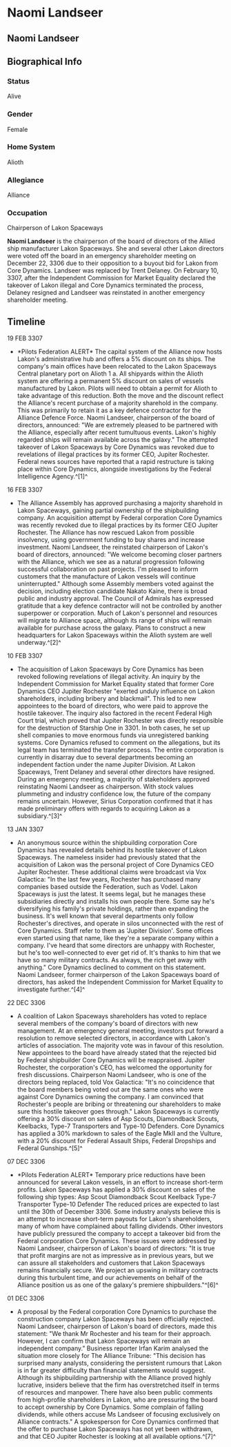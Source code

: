 # Naomi Landseer
## Naomi Landseer

		

## Biographical Info

### Status

Alive

### Gender

Female

### Home System

Alioth

### Allegiance

Alliance

### Occupation

Chairperson of Lakon Spaceways

**Naomi Landseer** is the chairperson of the board of directors of the Allied ship manufacturer Lakon Spaceways. She and several other Lakon directors were voted off the board in an emergency shareholder meeting on December 22, 3306 due to their opposition to a buyout bid for Lakon from Core Dynamics. Landseer was replaced by Trent Delaney. On February 10, 3307, after the Independent Commission for Market Equality declared the takeover of Lakon illegal and Core Dynamics terminated the process, Delaney resigned and Landseer was reinstated in another emergency shareholder meeting.

## Timeline

19 FEB 3307

- \*Pilots Federation ALERT\*
The capital system of the Alliance now hosts Lakon's administrative hub and offers a 5% discount on its ships. The company's main offices have been relocated to the Lakon Spaceways Central planetary port on Alioth 1 a. All shipyards within the Alioth system are offering a permanent 5% discount on sales of vessels manufactured by Lakon. Pilots will need to obtain a permit for Alioth to take advantage of this reduction. Both the move and the discount reflect the Alliance's recent purchase of a majority sharehold in the company. This was primarily to retain it as a key defence contractor for the Alliance Defence Force. Naomi Landseer, chairperson of the board of directors, announced: "We are extremely pleased to be partnered with the Alliance, especially after recent tumultuous events. Lakon's highly regarded ships will remain available across the galaxy." The attempted takeover of Lakon Spaceways by Core Dynamics was revoked due to revelations of illegal practices by its former CEO, Jupiter Rochester. Federal news sources have reported that a rapid restructure is taking place within Core Dynamics, alongside investigations by the Federal Intelligence Agency.^[1]^

16 FEB 3307

- The Alliance Assembly has approved purchasing a majority sharehold in Lakon Spaceways, gaining partial ownership of the shipbuilding company. An acquisition attempt by Federal corporation Core Dynamics was recently revoked due to illegal practices by its former CEO Jupiter Rochester. The Alliance has now rescued Lakon from possible insolvency, using government funding to buy shares and increase investment. Naomi Landseer, the reinstated chairperson of Lakon's board of directors, announced: "We welcome becoming closer partners with the Alliance, which we see as a natural progression following successful collaboration on past projects. I'm pleased to inform customers that the manufacture of Lakon vessels will continue uninterrupted." Although some Assembly members voted against the decision, including election candidate Nakato Kaine, there is broad public and industry approval. The Council of Admirals has expressed gratitude that a key defence contractor will not be controlled by another superpower or corporation. Much of Lakon's personnel and resources will migrate to Alliance space, although its range of ships will remain available for purchase across the galaxy. Plans to construct a new headquarters for Lakon Spaceways within the Alioth system are well underway.^[2]^

10 FEB 3307

- The acquisition of Lakon Spaceways by Core Dynamics has been revoked following revelations of illegal activity. An inquiry by the Independent Commission for Market Equality stated that former Core Dynamics CEO Jupiter Rochester "exerted unduly influence on Lakon shareholders, including bribery and blackmail". This led to new appointees to the board of directors, who were paid to approve the hostile takeover. The inquiry also factored in the recent Federal High Court trial, which proved that Jupiter Rochester was directly responsible for the destruction of Starship One in 3301. In both cases, he set up shell companies to move enormous funds via unregistered banking systems. Core Dynamics refused to comment on the allegations, but its legal team has terminated the transfer process. The entire corporation is currently in disarray due to several departments becoming an independent faction under the name Jupiter Division. At Lakon Spaceways, Trent Delaney and several other directors have resigned. During an emergency meeting, a majority of stakeholders approved reinstating Naomi Landseer as chairperson. With stock values plummeting and industry confidence low, the future of the company remains uncertain. However, Sirius Corporation confirmed that it has made preliminary offers with regards to acquiring Lakon as a subsidiary.^[3]^

13 JAN 3307

- An anonymous source within the shipbuilding corporation Core Dynamics has revealed details behind its hostile takeover of Lakon Spaceways. The nameless insider had previously stated that the acquisition of Lakon was the personal project of Core Dynamics CEO Jupiter Rochester. These additional claims were broadcast via Vox Galactica: "In the last few years, Rochester has purchased many companies based outside the Federation, such as Vodel. Lakon Spaceways is just the latest. It seems legal, but he manages these subsidiaries directly and installs his own people there. Some say he's diversifying his family's private holdings, rather than expanding the business. It's well known that several departments only follow Rochester's directives, and operate in silos unconnected with the rest of Core Dynamics. Staff refer to them as 'Jupiter Division'. Some offices even started using that name, like they're a separate company within a company. I've heard that some directors are unhappy with Rochester, but he's too well-connected to ever get rid of. It's thanks to him that we have so many military contracts. As always, the rich get away with anything." Core Dynamics declined to comment on this statement. Naomi Landseer, former chairperson of the Lakon Spaceways board of directors, has asked the Independent Commission for Market Equality to investigate further.^[4]^

22 DEC 3306

- A coalition of Lakon Spaceways shareholders has voted to replace several members of the company's board of directors with new management. At an emergency general meeting, investors put forward a resolution to remove selected directors, in accordance with Lakon's articles of association. The majority vote was in favour of this resolution. New appointees to the board have already stated that the rejected bid by Federal shipbuilder Core Dynamics will be reappraised. Jupiter Rochester, the corporation's CEO, has welcomed the opportunity for fresh discussions. Chairperson Naomi Landseer, who is one of the directors being replaced, told Vox Galactica: "It's no coincidence that the board members being voted out are the same ones who were against Core Dynamics owning the company. I am convinced that Rochester's people are bribing or threatening our shareholders to make sure this hostile takeover goes through." Lakon Spaceways is currently offering a 30% discount on sales of Asp Scouts, Diamondback Scouts, Keelbacks, Type-7 Transporters and Type-10 Defenders. Core Dynamics has applied a 30% markdown to sales of the Eagle MkII and the Vulture, with a 20% discount for Federal Assault Ships, Federal Dropships and Federal Gunships.^[5]^

07 DEC 3306

- \*Pilots Federation ALERT\*
Temporary price reductions have been announced for several Lakon vessels, in an effort to increase short-term profits.
Lakon Spaceways has applied a 30% discount on sales of the following ship types:
Asp Scout
Diamondback Scout
Keelback
Type-7 Transporter
Type-10 Defender
The reduced prices are expected to last until the 30th of December 3306. Some industry analysts believe this is an attempt to increase short-term payouts for Lakon's shareholders, many of whom have complained about falling dividends. Other investors have publicly pressured the company to accept a takeover bid from the Federal corporation Core Dynamics. These issues were addressed by Naomi Landseer, chairperson of Lakon's board of directors: "It is true that profit margins are not as impressive as in previous years, but we can assure all stakeholders and customers that Lakon Spaceways remains financially secure. We project an upswing in military contracts during this turbulent time, and our achievements on behalf of the Alliance position us as one of the galaxy's premiere shipbuilders."^[6]^

01 DEC 3306

- A proposal by the Federal corporation Core Dynamics to purchase the construction company Lakon Spaceways has been officially rejected. Naomi Landseer, chairperson of Lakon's board of directors, made this statement: "We thank Mr Rochester and his team for their approach. However, I can confirm that Lakon Spaceways will remain an independent company." Business reporter Irfan Karim analysed the situation more closely for The Alliance Tribune: "This decision has surprised many analysts, considering the persistent rumours that Lakon is in far greater difficulty than financial statements would suggest. Although its shipbuilding partnership with the Alliance proved highly lucrative, insiders believe that the firm has overstretched itself in terms of resources and manpower. There have also been public comments from high-profile shareholders in Lakon, who are pressuring the board to accept ownership by Core Dynamics. Some complain of falling dividends, while others accuse Ms Landseer of focusing exclusively on Alliance contracts." A spokesperson for Core Dynamics confirmed that the offer to purchase Lakon Spaceways has not yet been withdrawn, and that CEO Jupiter Rochester is looking at all available options.^[7]^
